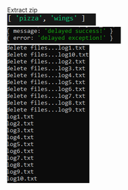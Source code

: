 Extract zip
<br/>
![alt text](https://github.com/JackVich/jack_comp3123_test1/blob/main/question-1/res.png?raw=true)
<br/>
![alt text](https://github.com/JackVich/jack_comp3123_test1/blob/main/question-2/res.png?raw=true)
<br/>
![alt text](https://github.com/JackVich/jack_comp3123_test1/blob/main/question-3/res.png?raw=true)
